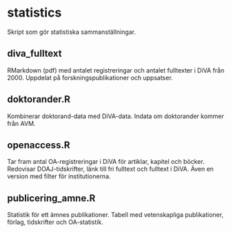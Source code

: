 # statistics

Skript som gör statistiska sammanställningar.

## diva_fulltext
RMarkdown (pdf) med antalet registreringar och antalet fulltexter i DiVA från 2000. Uppdelat på forskningspublikationer och uppsatser.

## doktorander.R
Kombinerar doktorand-data med DiVA-data. Indata om doktorander kommer från AVM.

## openaccess.R
Tar fram antal OA-registreringar i DiVA för artiklar, kapitel och böcker. Redovisar DOAJ-tidskrifter, länk till fri fulltext och fulltext i DiVA. Även en version med filter för institutionerna.

## publicering_amne.R
Statistik för ett ämnes publikationer. Tabell med vetenskapliga publikationer, förlag, tidskrifter och OA-statistik.
